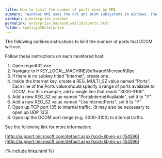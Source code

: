 ```yaml
---
title: How to limit the number of ports used by WMI
summary: "Windows WMI uses the RPC and DCOM subsystems in Windows. The ports that are used in WMI are auto-negotiated between hosts. In order to effectively use WMI between fire walled hosts, you can limit the number of ports used by the DCOM subsystem and only open those ports."
sidebar: p_enterprise_sidebar
permalink: enterprise_backend_wmilimitports.html
folder: SpotlightEnterprise
---
```


The following outlines instructions to limit the number of ports that DCOM will use.

Follow these instructions on each monitored host.

1. Open regedt32.exe
2. Navigate to HKEY_LOCAL_MACHINE\Software\Microsoft\Rpc
3. If there is no subkey titled "Internet", create one.
4. Inside the Internet key, create a REG_MULTI_SZ value named "Ports". Each line of the Ports value should specify a range of ports available to DCOM. For this example, add a single line that reads "3000-3100".
5. Add a new REG_SZ value named "PortsInternetAvailable", set it to "Y"
6. Add a new REG_SZ value named "UseInternetPorts", set it to "Y"
7. Open up TCP port 135 to internal traffic. (It may also be necessary to open up UDP 135)
8. Open up the DCOM port range (e.g. 3000-3100) to internal traffic.

See the following link for more information:

[http://support.microsoft.com/default.aspx?scid=kb;en-us;154596](http://support.microsoft.com/default.aspx?scid=kb;en-us;154596)



{% include links.html %}
